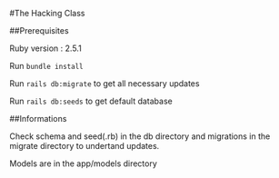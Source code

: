 #The Hacking Class

##Prerequisites

Ruby version : 2.5.1

Run ```bundle install```

Run ```rails db:migrate``` to get all necessary updates

Run ```rails db:seeds``` to get default database

##Informations

Check schema and seed(.rb) in the db directory and migrations in the migrate directory to undertand updates.

Models are in the app/models directory
